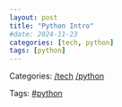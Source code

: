 ```yaml
---
layout: post
title: "Python Intro"
#date: 2024-11-23
categories: [tech, python]
tags: [python]
---
```


Categories: [/tech](/categories/tech/) [/python](/categories/python/)

Tags: [#python](/tags/python/)